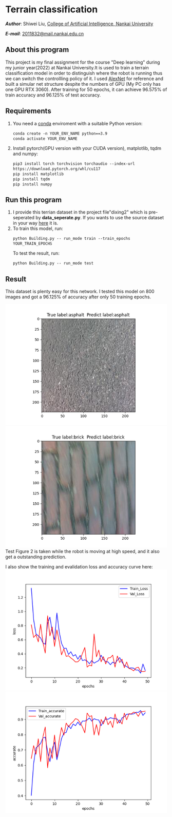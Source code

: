 # Terrain classification
***Author***: Shiwei Liu, [College of Artificial Intelligence, Nankai University](https://aien.nankai.edu.cn/)

***E-mail***: 2011832@mail.nankai.edu.cn

## About this program
This project is my final assignment for the course "Deep learning" during my junior year(2022) at Nankai University.It is used to train a terrain classification model in order to distinguish where the robot is running thus we can switch the controllling policy of it. I used [AlexNet](https://proceedings.neurips.cc/paper_files/paper/2012/file/c399862d3b9d6b76c8436e924a68c45b-Paper.pdf) for reference and built a simular net structure despite the numbers of GPU (My PC only has one GPU RTX 3060). After training for 50 epochs, it can achieve 96.575% of train accuracy and 96.125% of test accuracy. 

## Requirements
1. You need a [conda](https://www.anaconda.com) enviroment with a suitable Python version:
    ```
    conda create -n YOUR_ENV_NAME python==3.9
    conda activate YOUR_ENV_NAME
    ```
2. Install pytorch(GPU version with your CUDA version), matplotlib, tqdm and numpy:
   ```
   pip3 install torch torchvision torchaudio --index-url https://download.pytorch.org/whl/cu117
   pip install matplotlib
   pip install tqdm
   pip install numpy
   ```
## Run this program
1. I provide this terrian dataset in the project file"dixing2" which is pre-seperated by **data_seperate.py**. If you wants to use the source dataset in your way [here](https://drive.google.com/file/d/1hNgvmXk9PifjSBLo2L4cESjqi8ncOcG7/view?usp=sharing) it is.
2. To train this model, run:
   ```
   python Building.py -- run_mode train --train_epochs YOUR_TRAIN_EPOCHS
   ```
   To test the result, run:
   ```
   python Building.py -- run_mode test
   ```
## Result
This dataset is plenty easy for this network. I tested this model on 800 images and got a 96.125% of accuracy after only 50 training epochs.

![test](./imgs/test1.png)
![test](./imgs/test2.png)
Test Figure 2 is taken while the robot is moving at high speed, and it also get a outstanding prediction.

I also show the training and evalidation loss and accuracy curve here:
![curve1](./imgs/curve1.png)
![curve2](./imgs/curve2.png) 
